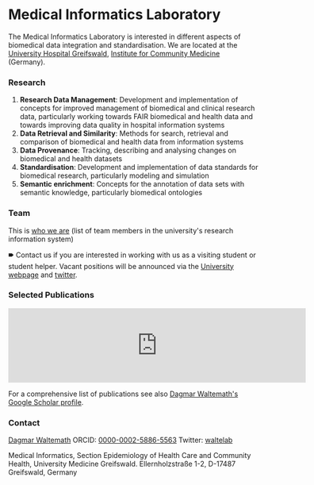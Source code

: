 # Medical Informatics Laboratory
The Medical Informatics Laboratory is interested in different aspects of biomedical data integration and standardisation. We are located at the [University Hospital Greifswald](https://www.medizin.uni-greifswald.de/de/home/), [Institute for Community Medicine](http://www2.medizin.uni-greifswald.de/icm/index.php?id=334) (Germany). 


### Research

1. **Research Data Management**: Development and implementation of concepts for improved management of biomedical and clinical research data, particularly working towards FAIR biomedical and health data and towards improving data quality in hospital information systems 
2. **Data Retrieval and Similarity**:	Methods for search, retrieval and comparison of biomedical and health data from information systems
3. **Data Provenance**:	Tracking, describing and analysing changes on biomedical and health datasets
4. **Standardisation**:	Development and implementation of data standards for biomedical research, particularly modeling and simulation
5. **Semantic enrichment**:	Concepts for the annotation of data sets with semantic knowledge, particularly biomedical ontologies

### Team 

This is [who we are](https://www.fis.med.uni-greifswald.de/FIS/init_rgap_browser.action?rgap=27) (list of team members in the university's research information system) 

&#129078; Contact us if you are interested in working with us as a visiting student or student helper. Vacant positions will be announced via the [University webpage](https://www.medizin.uni-greifswald.de/de/karriere/stellenangebote/) and [twitter](https://twitter.com/waltelab). 

### Selected Publications

<iframe src="https://www.fis.med.uni-greifswald.de/FIS/init_external_pubs.action?auth=ngpocpv7uc2ss&pubs=01234567&start=2014&request_locale=en" style="border: none; overflow: auto; width: 600px;"></iframe>

For a comprehensive list of publications see also [Dagmar Waltemath's Google Scholar profile](https://scholar.google.com/citations?user=wmBwmLIAAAAJ&hl=en&oi=sra).

### Contact

[Dagmar Waltemath](https://www.fis.med.uni-greifswald.de/FIS/init_person_browser.action?pers_id=ngpocpv7uc2ss) 
ORCID: [0000-0002-5886-5563](https://orcid.org/0000-0002-5886-5563) Twitter: [waltelab](https://twitter.com/waltelab)

Medical Informatics, Section Epidemiology of Health Care and Community Health, University Medicine Greifswald. 
Ellernholzstraße 1-2, D-17487 Greifswald, Germany
